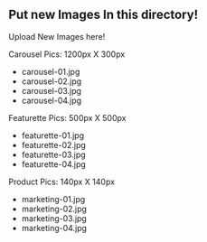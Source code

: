 ## Put new Images In this directory!
Upload New Images here!

Carousel Pics: 1200px X 300px
- carousel-01.jpg
- carousel-02.jpg
- carousel-03.jpg
- carousel-04.jpg

Featurette Pics: 500px X 500px
- featurette-01.jpg
- featurette-02.jpg
- featurette-03.jpg
- featurette-04.jpg

Product Pics: 140px X 140px
- marketing-01.jpg
- marketing-02.jpg
- marketing-03.jpg
- marketing-04.jpg
